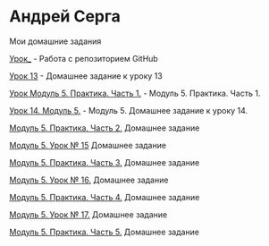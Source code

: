 # Андрей Серга
Мои домашние задания

[Урок_](https://vsk-serga.github.io/lesson_/ "Урок без номера") - Работа с репозиторием GitHub

[Урок 13](https://vsk-serga.github.io/lesson_13/ "Домашнее задание к уроку 13") - Домашнее задание к уроку 13

[Урок Модуль 5. Практика. Часть 1.](https://vsk-serga.github.io/lesson_14/ "Модуль 5. Практика. Часть 1.") - Модуль 5. Практика. Часть 1.

[Урок 14. Модуль 5.](https://vsk-serga.github.io/lesson_14part2/ "Модуль 5. Домашнее задание к уроку 14.") - Модуль 5. Домашнее задание к уроку 14.

[Модуль 5. Практика. Часть 2.](https://vsk-serga.github.io/Module_5_Practice_Part_2/ "Модуль 5. Практика. Часть 2.") Домашнее задание

[Модуль 5. Урок № 15](https://vsk-serga.github.io/Module_5_Lesson_15/ "Модуль 5. Урок № 15") Домашнее задание

[Модуль 5. Практика. Часть 3.](https://vsk-serga.github.io/src/ "Модуль 5. Практика. Часть 3.") Домашнее задание

[Модуль 5. Урок № 16.](https://vsk-serga.github.io/lesson_16/ "Модуль 5. Урок № 16.") Домашнее задание

[Модуль 5. Практика. Часть 4.](https://vsk-serga.github.io/Module_5_Practice_Part_4/ "Модуль 5. Практика. Часть 4.") Домашнее задание

[Модуль 5. Урок № 17.](https://vsk-serga.github.io/lesson_17/ "Модуль 5. Урок № 17.") Домашнее задание

[Модуль 5. Практика. Часть 5.](https://vsk-serga.github.io/Module_5_Practice_Part_5/ "Модуль 5. Практика. Часть 5.") Домашнее задание
